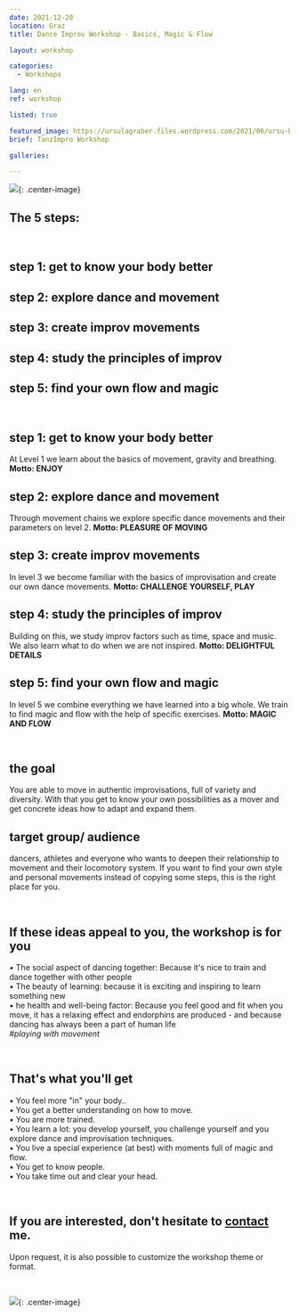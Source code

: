 ```yaml
---
date: 2021-12-20
location: Graz
title: Dance Improv Workshop - Basics, Magic & Flow

layout: workshop

categories:
  - Workshops

lang: en
ref: workshop

listed: true

featured_image: https://ursulagraber.files.wordpress.com/2021/06/ursu-boden.jpg?w=500&fit=crop
brief: TanzImpro Workshop

galleries:

---
```

![](https://ursulagraber.files.wordpress.com/2021/12/dscf4404.jpg){: .center-image}
<br>

## The 5 steps:

<br>

## step 1: get to know your body better
## step 2: explore dance and movement
## step 3: create improv movements
## step 4: study the principles of improv
## step 5: find your own flow and magic

<br>


## step 1: get to know your body better
At Level 1 we learn about the basics of movement, gravity and breathing.
 **Motto: ENJOY**

## step 2: explore dance and movement
Through movement chains we explore specific dance movements and their parameters on level 2. **Motto: PLEASURE OF MOVING**

## step 3: create improv movements
In level 3 we become familiar with the basics of improvisation and create our own dance movements. **Motto: CHALLENGE YOURSELF, PLAY**

## step 4: study the principles of improv
Building on this, we study improv factors such as time, space and music. We also learn what to do when we are not inspired.  **Motto: DELIGHTFUL DETAILS**

## step 5: find your own flow and magic
In level 5 we combine everything we have learned into a big whole. We train to find magic and flow with the help of specific exercises. **Motto: MAGIC AND FLOW**

<br>

## the goal
You are able to move in authentic improvisations, full of variety and diversity. With that you get to know your own possibilities as a mover and get concrete ideas how to adapt and expand them.
<br>

## target group/ audience
dancers, athletes and everyone who wants to deepen their relationship to movement and their locomotory system. If you want to find your own style and personal movements instead of copying some steps, this is the right place for you.


<br>

## If these ideas appeal to you, the workshop is for you
• The social aspect of dancing together: Because it's nice to train and dance together with other people <br>
• The beauty of learning: because it is exciting and inspiring to learn something new<br>
• he health and well-being factor: Because you feel good and fit when you move, it has a relaxing effect and endorphins are produced - and because dancing has always been a part of human life <br>
*#playing with movement*

<br>

## That's what you'll get
• You feel more "in" your body..<br>
• You get a better understanding on how to move.<br>
• You are more trained. <br>
• You learn a lot: you develop yourself, you challenge yourself and you explore dance and improvisation techniques. <br>
• You live a special experience (at best) with moments full of magic and flow.
<br>
• You get to know people.<br>
• You take time out and clear your head.<br>

<br>

## If you are interested, don't hesitate to <a href="http://www.ursulagraber.com/contact/">contact</a> me.<br>
Upon request, it is also possible to customize the workshop theme or format.<br>

<br>

![](https://ursulagraber.files.wordpress.com/2021/12/dscf4488.jpg){: .center-image}
<br>
